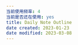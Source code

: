 ```yaml
---
当前使用频率: 4
当前是否还在使用: yes
title: Daily Note Outline
date created: 2023-01-23
date modified: 2023-03-08
---
```

